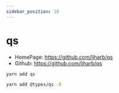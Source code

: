 ```yaml
---
sidebar_position: 10
---
```


# qs

- HomePage: https://github.com/ljharb/qs
- Github: https://github.com/ljharb/qs

```sh
yarn add qs
```

```sh
yarn add @types/qs -D
```